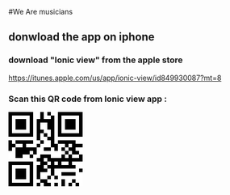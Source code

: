 #We Are musicians

## donwload the app on iphone

### download "Ionic view" from the apple store

https://itunes.apple.com/us/app/ionic-view/id849930087?mt=8

### Scan this QR code from Ionic view app :

![wam qr code](https://raw.githubusercontent.com/nyl-auster/wearemusicians-client/master/www/img/app-qrcode.png?token=AAUehxmTaaSw1Bu3cEKe3r5MhLEvMbGPks5U8v_8wA%3D%3D)